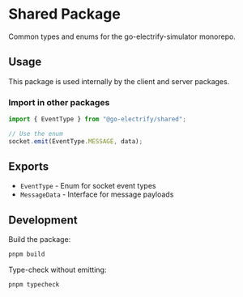 # Shared Package

Common types and enums for the go-electrify-simulator monorepo.

## Usage

This package is used internally by the client and server packages.

### Import in other packages

```typescript
import { EventType } from "@go-electrify/shared";

// Use the enum
socket.emit(EventType.MESSAGE, data);
```

## Exports

- `EventType` - Enum for socket event types
- `MessageData` - Interface for message payloads

## Development

Build the package:

```bash
pnpm build
```

Type-check without emitting:

```bash
pnpm typecheck
```
